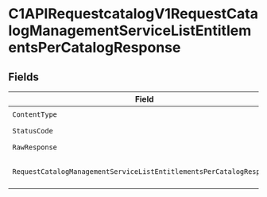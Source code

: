 # C1APIRequestcatalogV1RequestCatalogManagementServiceListEntitlementsPerCatalogResponse


## Fields

| Field                                                                                                                                                                        | Type                                                                                                                                                                         | Required                                                                                                                                                                     | Description                                                                                                                                                                  |
| ---------------------------------------------------------------------------------------------------------------------------------------------------------------------------- | ---------------------------------------------------------------------------------------------------------------------------------------------------------------------------- | ---------------------------------------------------------------------------------------------------------------------------------------------------------------------------- | ---------------------------------------------------------------------------------------------------------------------------------------------------------------------------- |
| `ContentType`                                                                                                                                                                | *string*                                                                                                                                                                     | :heavy_check_mark:                                                                                                                                                           | HTTP response content type for this operation                                                                                                                                |
| `StatusCode`                                                                                                                                                                 | *int*                                                                                                                                                                        | :heavy_check_mark:                                                                                                                                                           | HTTP response status code for this operation                                                                                                                                 |
| `RawResponse`                                                                                                                                                                | [*http.Response](https://pkg.go.dev/net/http#Response)                                                                                                                       | :heavy_check_mark:                                                                                                                                                           | Raw HTTP response; suitable for custom response parsing                                                                                                                      |
| `RequestCatalogManagementServiceListEntitlementsPerCatalogResponse`                                                                                                          | [*shared.RequestCatalogManagementServiceListEntitlementsPerCatalogResponse](../../../pkg/models/shared/requestcatalogmanagementservicelistentitlementspercatalogresponse.md) | :heavy_minus_sign:                                                                                                                                                           | The RequestCatalogManagementServiceListEntitlementsPerCatalogResponse message contains a list of results and a nextPageToken if applicable.                                  |